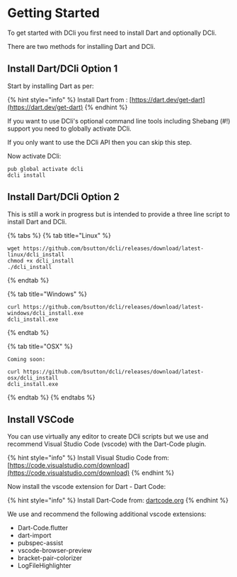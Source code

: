# Getting Started

To get started with DCli you first need to install Dart and optionally DCli.

There are two methods for installing Dart and DCli.

## Install Dart/DCli Option 1

Start by installing Dart as per:

{% hint style="info" %}
Install Dart from : [https://dart.dev/get-dart](https://dart.dev/get-dart)
{% endhint %}

If you want to use DCli's optional command line tools including Shebang \(\#!\) support you need to globally activate DCli.

If you only want to use the DCli API then you can skip this step.

Now activate DCli:

```text
pub global activate dcli
dcli install
```

## Install Dart/DCli Option 2

This is still a work in progress but is intended to provide a three line script to install Dart and DCli.

{% tabs %}
{% tab title="Linux" %}
```text
wget https://github.com/bsutton/dcli/releases/download/latest-linux/dcli_install
chmod +x dcli_install
./dcli_install
```
{% endtab %}

{% tab title="Windows" %}
```text
curl https://github.com/bsutton/dcli/releases/download/latest-windows/dcli_install.exe
dcli_install.exe
```
{% endtab %}

{% tab title="OSX" %}
```text
Coming soon:

curl https://github.com/bsutton/dcli/releases/download/latest-osx/dcli_install
dcli_install.exe
```
{% endtab %}
{% endtabs %}

## Install VSCode

You can use virtually any editor to create DCli scripts but we use and recommend Visual Studio Code \(vscode\) with the Dart-Code plugin.

{% hint style="info" %}
Install Visual Studio Code from: [https://code.visualstudio.com/download](https://code.visualstudio.com/download)
{% endhint %}

Now install the vscode extension for Dart - Dart Code:

{% hint style="info" %}
Install Dart-Code from: [dartcode.org](https://dartcode.org/#:~:text=You%20must%20have%20the%20VS,and%20debugger%20for%20VS%20Code.)
{% endhint %}

We use and recommend the following additional vscode extensions:

* Dart-Code.flutter
* dart-import
* pubspec-assist
* vscode-browser-preview
* bracket-pair-colorizer
* LogFileHighlighter


